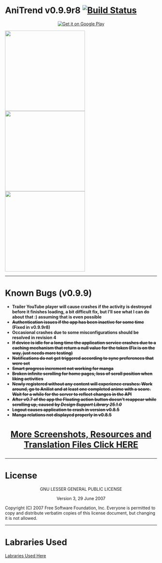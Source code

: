 # __AniTrend v0.9.9r8__ [![Build Status](https://travis-ci.org/wax911/AniTrendApp.svg?branch=master)](https://travis-ci.org/wax911/AniTrendApp)

<p align="center"><a href='https://play.google.com/store/apps/details?id=com.mxt.anitrend&pcampaignid=MKT-Other-global-all-co-prtnr-py-PartBadge-Mar2515-1'><img alt='Get it on Google Play' src='https://play.google.com/intl/en_us/badges/images/generic/en_badge_web_generic.png'/></a></p>

<img src="https://github.com/wax911/AniTrend/raw/master/screenshots/Nexus4/device-2017-03-12-132055.png" width=265/> <img src="https://github.com/wax911/AniTrend/raw/master/screenshots/Nexus4/device-2017-03-12-132113.png" width=265/> <img src="https://github.com/wax911/AniTrend/raw/master/screenshots/Nexus4/device-2017-03-12-132128.png" width=265/>
___
# __Known Bugs (v0.9.9)__
- __Trailer YouTube player will cause crashes if the activity is destroyed before it finishes loading, a bit difficult fix, but I'll see what I can do about that :) assuming that is even possible__
- __~~Authentication issues if the app has been inactive for some time~~ (Fixed in v0.9.9r8)__
- __Occasional crashes due to some misconfigurations should be resolved in revision 4__
- __~~If device is idle for a long time the application service crashes due to a caching mechanism that return a null value for the token (Fix is on the way, just needs more testing)~~__
- __~~Notifications do not get triggered according to sync preferences that were set~~__
- __~~Smart progress increment not working for manga~~__
- __~~Broken infinite scrolling for home pages, loss of scroll position when liking activities~~__
- __~~Newly registered without any content will experience crashes: Work around, go to Anilist and at least one completed anime with a score. Wait for a while for the server to reflect changes in the API~~__
- __~~After v0.7 of the app the Floating action button doesn't reappear while scrolling up, caused by *Design Support Library 25.1.0*~~__
- __~~Logout causes application to crash in version v0.8.5~~__
- __~~Manga relations not displayed properly in v0.8.5~~__

# __<p align="center"><a href="https://github.com/wax911/AniTrend">More Screenshots, Resources and Translation Files Click HERE</a></p>__

___
# __License__
<p align="center">GNU LESSER GENERAL PUBLIC LICENSE</p>
<p align="center">Version 3, 29 June 2007<p>

 <p>Copyright (C) 2007 Free Software Foundation, Inc. <http://fsf.org/>
 Everyone is permitted to copy and distribute verbatim copies
 of this license document, but changing it is not allowed.</p>

 ___
 # __Labraries Used__
 [Labraries Used Here](https://github.com/wax911/AniTrendApp/blob/master/app/src/main/assets/libs/libraries.json)
